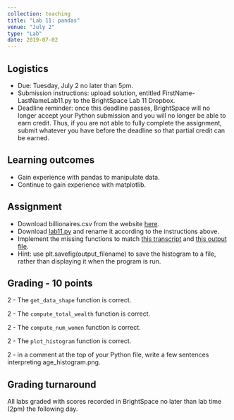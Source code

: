 ```yaml
---
collection: teaching
title: "Lab 11: pandas"
venue: "July 2"
type: "Lab"
date: 2019-07-02
---
```


## Logistics
* Due: Tuesday, July 2 no later than 5pm.
* Submission instructions: upload solution,
entitled FirstName-LastNameLab11.py
to the BrightSpace Lab 11 Dropbox.
* Deadline reminder: once this deadline passes, BrightSpace will no longer accept your Python
submission and you will no longer be able to earn credit. Thus, if you are not able to fully
complete the assignment, submit whatever you have before the deadline so that partial credit can be earned.

## Learning outcomes
* Gain experience with pandas to manipulate data.
* Continue to gain experience with matplotlib.


## Assignment
* Download billionaires.csv from the website [here](https://think.cs.vt.edu/corgis/csv/billionaires/billionaires.html).
* Download [lab11.py](https://lgw2.github.io/teaching/csci127-summer-2019/labs/lab11.py)
and rename it according to the instructions above.
* Implement the missing functions to match [this transcript](https://lgw2.github.io/teaching/csci127-summer-2019/labs/lab11_output.txt)
and [this output file](https://lgw2.github.io/teaching/csci127-summer-2019/labs/age_histogram.png).
* Hint: use plt.savefig(output_filename) to save the histogram to a file,
rather than displaying it when the program is run.


## Grading - 10 points
2 - The `get_data_shape` function is correct.

2 - The `compute_total_wealth` function is correct.

2 - The `compute_num_women` function is correct.

2 - The `plot_histogram` function is correct.

2 - in a comment at the top of your Python file, write a few sentences interpreting age_histogram.png.


## Grading turnaround
All labs graded with scores recorded in BrightSpace no later than lab time (2pm) the following day.
